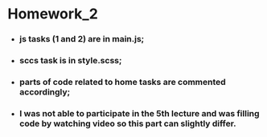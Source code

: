 # Homework_2
* ### js tasks (1 and 2) are in main.js;
* ### sccs task is in style.scss;
* ### parts of code related to home tasks are commented accordingly;
* ### I was not able to participate in the 5th lecture and was filling code by watching video so this part can slightly differ.
